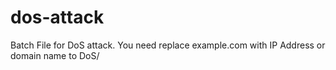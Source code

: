 # dos-attack
Batch File for DoS attack. You need replace example.com with IP Address or domain name to DoS/
